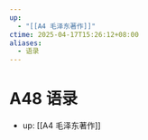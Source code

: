 ```yaml
---
up:
  - "[[A4 毛泽东著作]]"
ctime: 2025-04-17T15:26:12+08:00
aliases:
  - 语录
---
```


# A48 语录

- up: [[A4 毛泽东著作]]

